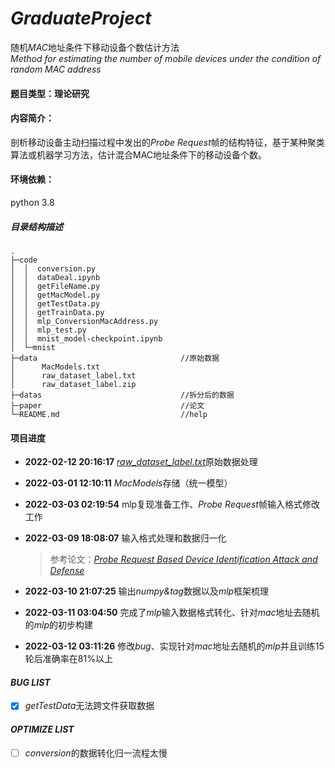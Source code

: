 # *GraduateProject*
随机*MAC*地址条件下移动设备个数估计方法  
*Method for estimating the number of mobile devices under the condition of random MAC address*

#### 题目类型：理论研究

#### 内容简介：
剖析移动设备主动扫描过程中发出的*Probe Request*帧的结构特征，基于某种聚类算法或机器学习方法，估计混合MAC地址条件下的移动设备个数。 

#### 环境依赖：

python 3.8

##### 目录结构描述

```
.
├─code
│  │  conversion.py
│  │  dataDeal.ipynb
│  │  getFileName.py
│  │  getMacModel.py
│  │  getTestData.py
│  │  getTrainData.py
│  │  mlp_ConversionMacAddress.py
│  │  mlp_test.py
│  │  mnist_model-checkpoint.ipynb  
│  └─mnist                  
├─data                                //原始数据
│      MacModels.txt
│      raw_dataset_label.txt
│      raw_dataset_label.zip    
├─datas                               //拆分后的数据
├─paper                               //论文
└─README.md                           //help
```
#### 项目进度

- **2022-02-12 20:16:17**    [*raw_dataset_label.txt*](https://github.com/DongTin/GraduationProject/blob/main/data/raw_dataset_label.txt)原始数据处理 

- **2022-03-01 12:10:11**     *MacModels*存储（统一模型）  

- **2022-03-03 02:19:54**     mlp复现准备工作、*Probe Request*帧输入格式修改工作  

- **2022-03-09 18:08:07**     输入格式处理和数据归一化

    > 参考论文：[*Probe Request Based Device Identification Attack and Defense*](https://github.com/DongTin/GraduationProject/blob/main/paper/Probe%20Request%20Based%20Device%20Identification%20Attack%20and%20Defense.pdf)
- **2022-03-10 21:07:25**     输出*numpy&tag*数据以及*mlp*框架梳理
- **2022-03-11 03:04:50**     完成了*mlp*输入数据格式转化、针对*mac*地址去随机的*mlp*的初步构建
- **2022-03-12 03:11:26**     修改*bug*、实现针对*mac*地址去随机的*mlp*并且训练15轮后准确率在81%以上

#### *BUG LIST*
- [x]  *getTestData*无法跨文件获取数据

#### *OPTIMIZE LIST*
- [ ]  *conversion*的数据转化归一流程太慢
